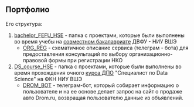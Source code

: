 ## Портфолио
Его структура:
1. [bachelor_FEFU_HSE](https://github.com/maxzhrvl/projects/tree/main/bachelor_FEFU_HSE) - папка с проектами, которые были выполнены во время учебы на [совместном бакалавриате](https://economics.hse.ru/dvfu) ДВФУ - НИУ ВШЭ
    * [ORG_REG](https://github.com/maxzhrvl/projects/tree/main/bachelor_FEFU_HSE/ORG_REG) - схематичное описание сервиса (телеграм - бота) для предоставления консультаций по выбору организационно-правовой формы при регистрации НКО
2. [DS_course_HSE](https://github.com/maxzhrvl/projects/tree/main/DS_course_HSE) - папка с проектами, которые были выполнены во время прохождения очного [курса ДПО](https://cs.hse.ru/dpo/datascientist) "Специалист по Data Science" на ФКН НИУ ВШЭ
   * [DROM_BOT](https://github.com/maxzhrvl/projects/tree/main/DS_course_HSE/DROM_BOT) - телеграм-бот, который собирает информацию о пользователе и на ее основе делает запрос на сайт о продаже авто Drom.ru, возвращая пользователю данные из объявлений.
